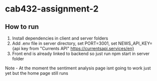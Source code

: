 # cab432-assignment-2

## How to run

1. Install dependencies in client and server folders
2. Add .env file in server directory, set PORT=3001, set NEWS_API_KEY={api key from "Currents API" https://currentsapi.services/en}
3. Front end is already linked to backend so just run npm start in server folder

Note -  At the moment the sentiment analysis page isnt going to work just yet but the home page still runs

